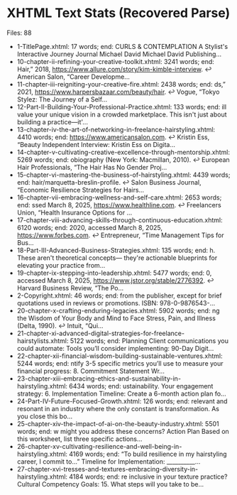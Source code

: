 # XHTML Text Stats (Recovered Parse)

Files: 88
- 1-TitlePage.xhtml: 17 words; end: CURLS & CONTEMPLATION A Stylist's Interactive Journey Journal Michael David Michael David Publishing...
- 10-chapter-ii-refining-your-creative-toolkit.xhtml: 3241 words; end: Hair,” 2018, https://www.allure.com/story/kim-kimble-interview. ↩︎ American Salon, “Career Developme...
- 11-chapter-iii-reigniting-your-creative-fire.xhtml: 2438 words; end: ds,” 2021, https://www.harpersbazaar.com/beauty/hair. ↩︎ Vogue, “Tokyo Stylez: The Journey of a Self...
- 12-Part-II-Building-Your-Professional-Practice.xhtml: 133 words; end: ill value your unique vision in a crowded marketplace. This isn't just about building a practice—it'...
- 13-chapter-iv-the-art-of-networking-in-freelance-hairstyling.xhtml: 4410 words; end:  https://www.americansalon.com. ↩︎ Kristin Ess, “Beauty Independent Interview: Kristin Ess on Digita...
- 14-chapter-v-cultivating-creative-excellence-through-mentorship.xhtml: 5269 words; end: obiography (New York: Macmillan, 2010). ↩︎ European Hair Professionals, “The Hair Has No Gender Proj...
- 15-chapter-vi-mastering-the-business-of-hairstyling.xhtml: 4439 words; end: hair/marquetta-breslin-profile. ↩︎ Salon Business Journal, “Economic Resilience Strategies for Hairs...
- 16-chapter-vii-embracing-wellness-and-self-care.xhtml: 2653 words; end: ssed March 8, 2025, https://www.healthline.com. ↩︎ Freelancers Union, “Health Insurance Options for ...
- 17-chapter-viii-advancing-skills-through-continuous-education.xhtml: 6120 words; end: 2020, accessed March 8, 2025, https://www.forbes.com. ↩︎ Entrepreneur, “Time Management Tips for Bus...
- 18-Part-III-Advanced-Business-Strategies.xhtml: 135 words; end: h. These aren't theoretical concepts— they're actionable blueprints for elevating your practice from...
- 19-chapter-ix-stepping-into-leadership.xhtml: 5477 words; end: 0, accessed March 8, 2025, https://www.jstor.org/stable/2776392. ↩︎ Harvard Business Review, “The Po...
- 2-Copyright.xhtml: 46 words; end:  from the publisher, except for brief quotations used in reviews or promotions. ISBN: 978-0-9876543-...
- 20-chapter-x-crafting-enduring-legacies.xhtml: 5902 words; end: ng the Wisdom of Your Body and Mind to Face Stress, Pain, and Illness (Delta, 1990). ↩︎ Intuit, “Qui...
- 21-chapter-xi-advanced-digital-strategies-for-freelance-hairstylists.xhtml: 5122 words; end:  Planning Client communications you could automate: Tools you’ll consider implementing: 90-Day Digit...
- 22-chapter-xii-financial-wisdom-building-sustainable-ventures.xhtml: 5244 words; end: ntify 3-5 specific metrics you’ll use to measure your financial progress: 8. Commitment Statement Wr...
- 23-chapter-xiii-embracing-ethics-and-sustainability-in-hairstyling.xhtml: 6434 words; end: ustainability. Your engagement strategy: 6. Implementation Timeline: Create a 6-month action plan fo...
- 24-Part-IV-Future-Focused-Growth.xhtml: 126 words; end: relevant and resonant in an industry where the only constant is transformation. As you close this bo...
- 25-chapter-xiv-the-impact-of-ai-on-the-beauty-industry.xhtml: 5501 words; end: w might you address these concerns? Action Plan Based on this worksheet, list three specific actions...
- 26-chapter-xv-cultivating-resilience-and-well-being-in-hairstyling.xhtml: 4169 words; end: “To build resilience in my hairstyling career, I commit to…” Timeline for Implementation: __________...
- 27-chapter-xvi-tresses-and-textures-embracing-diversity-in-hairstyling.xhtml: 4184 words; end: re inclusive in your texture practice? Cultural Competency Goals: 15. What steps will you take to be...
